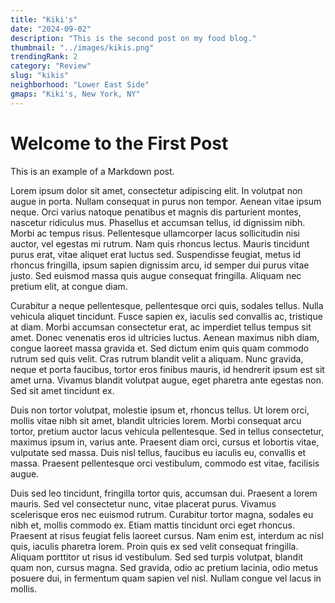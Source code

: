 ```yaml
---
title: "Kiki's"
date: "2024-09-02"
description: "This is the second post on my food blog."
thumbnail: "../images/kikis.png"
trendingRank: 2
category: "Review"
slug: "kikis"
neighborhood: "Lower East Side"
gmaps: "Kiki's, New York, NY"
---
```


# Welcome to the First Post

This is an example of a Markdown post.

Lorem ipsum dolor sit amet, consectetur adipiscing elit. In volutpat non augue in porta. Nullam consequat in purus non tempor. Aenean vitae ipsum neque. Orci varius natoque penatibus et magnis dis parturient montes, nascetur ridiculus mus. Phasellus et accumsan tellus, id dignissim nibh. Morbi ac tempus risus. Pellentesque ullamcorper lacus sollicitudin nisi auctor, vel egestas mi rutrum. Nam quis rhoncus lectus. Mauris tincidunt purus erat, vitae aliquet erat luctus sed. Suspendisse feugiat, metus id rhoncus fringilla, ipsum sapien dignissim arcu, id semper dui purus vitae justo. Sed euismod massa quis augue consequat fringilla. Aliquam nec pretium elit, at congue diam.

Curabitur a neque pellentesque, pellentesque orci quis, sodales tellus. Nulla vehicula aliquet tincidunt. Fusce sapien ex, iaculis sed convallis ac, tristique at diam. Morbi accumsan consectetur erat, ac imperdiet tellus tempus sit amet. Donec venenatis eros id ultricies luctus. Aenean maximus nibh diam, congue laoreet massa gravida et. Sed dictum enim quis quam commodo rutrum sed quis velit. Cras rutrum blandit velit a aliquam. Nunc gravida, neque et porta faucibus, tortor eros finibus mauris, id hendrerit ipsum est sit amet urna. Vivamus blandit volutpat augue, eget pharetra ante egestas non. Sed sit amet tincidunt ex.

Duis non tortor volutpat, molestie ipsum et, rhoncus tellus. Ut lorem orci, mollis vitae nibh sit amet, blandit ultricies lorem. Morbi consequat arcu tortor, pretium auctor lacus vehicula pellentesque. Sed in tellus consectetur, maximus ipsum in, varius ante. Praesent diam orci, cursus et lobortis vitae, vulputate sed massa. Duis nisl tellus, faucibus eu iaculis eu, convallis et massa. Praesent pellentesque orci vestibulum, commodo est vitae, facilisis augue.

Duis sed leo tincidunt, fringilla tortor quis, accumsan dui. Praesent a lorem mauris. Sed vel consectetur nunc, vitae placerat purus. Vivamus scelerisque eros nec euismod rutrum. Curabitur tortor magna, sodales eu nibh et, mollis commodo ex. Etiam mattis tincidunt orci eget rhoncus. Praesent at risus feugiat felis laoreet cursus. Nam enim est, interdum ac nisl quis, iaculis pharetra lorem. Proin quis ex sed velit consequat fringilla. Aliquam porttitor ut risus id vestibulum. Sed sed turpis volutpat, blandit quam non, cursus magna. Sed gravida, odio ac pretium lacinia, odio metus posuere dui, in fermentum quam sapien vel nisl. Nullam congue vel lacus in mollis.
